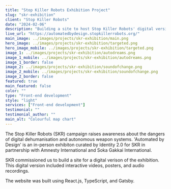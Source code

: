 ```yaml
---
title: "Stop Killer Robots Exhibition Project"
slug: "skr-exhibition"
client: "Stop Killer Robots"
date: "2024-02-06"
description: "Building a site to host Stop Killer Robots' digital version of their in-person exhibition."
live_url: "https://automatedbydesign.stopkillerrobots.org/"
main_image: ../images/projects/skr-exhibition/main.png
hero_image: ../images/projects/skr-exhibition/targeted.png
hero_image_mobile: ../images/projects/skr-exhibition/targeted.png
image_1: ../images/projects/skr-exhibition/autodreams.png
image_1_mobile: ../images/projects/skr-exhibition/autodreams.png
image_1_border: false
image_2: ../images/projects/skr-exhibition/soundofchange.png
image_2_mobile: ../images/projects/skr-exhibition/soundofchange.png
image_2_border: false
featured: true
main_featured: false
color: ""
type: "Front-end development"
style: "light"
services: ["Front-end development"]
testimonial: ""
testimonial_author: ""
main_alt: "Colourful map chart"
---
```


The Stop Killer Robots (SKR) campaign raises awareness about the dangers of digital dehumanisation and autonomous weapon systems. 'Automated by Design' is an in-person exhibiton curated by Identity 2.0 for SKR in partnership with Amnesty International and Soka Gakkai International.

SKR commissioned us to build a site for a digital verison of the exhibition. This digital version included interactive videos, posters, and audio recordings.

The website was built using React.js, TypeScript, and Gatsby.
